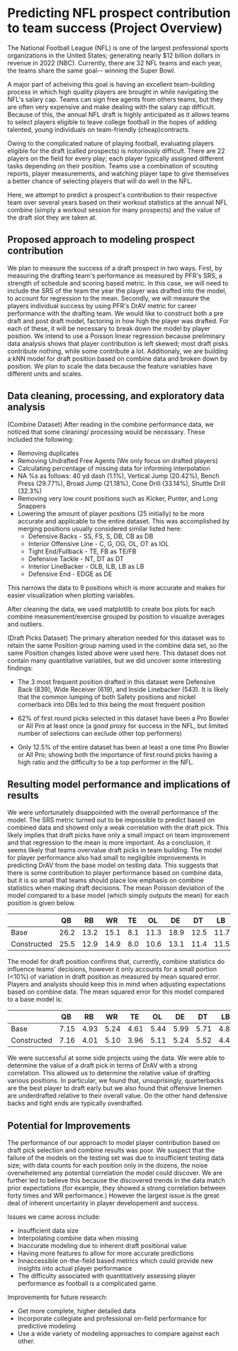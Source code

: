 # **Predicting NFL prospect contribution to team success (Project Overview)**
The National Football League (NFL) is one of the largest professional sports organizations in the United States; generating nearly $12 billion dollars in revenue in 2022 (NBC). Currently, there are 32 NFL teams and each year, the teams share the same goal-- winning the Super Bowl. 

A major part of acheiving this goal is having an excellent team-building process in which high quality players are brought in while navigating the NFL's salary cap. Teams can sign free agents from others teams, but they are often very expensive and make dealing with the salary cap difficult. Because of this, the annual NFL draft is highly anticipated as it allows  teams to select players eligible to leave college football in the hopes of adding talented, young individuals on team-friendly (cheap)contracts.

Owing to the complicated nature of playing football, evaluating players eligible for the draft (called prospects) is notoriously difficult. There are 22 players on the field for every play; each player typically assigned different tasks depending on their position. Teams use a combination of scouting reports, player measurements, and watching player tape to give themselves a better chance of selecting players that will do well in the NFL. 

Here, we attempt to predict a prospect's contribution to their respective team over several years based on their workout statistics at the annual NFL combine (simply a workout session for many prospects) and the value of the draft slot they are taken at.

 

## Proposed approach to modeling prospect contribution

We plan to measure the success of a draft prospect in two ways. First, by measuring the drafting team's performance as measured by PFR's SRS, a strength of schedule and scoring based metric. In this case, we will need to include the SRS of the team the year the player was drafted into the model, to account for regression to the mean. Secondly, we will measure the players individual success by using PFR's DrAV metric for career performance with the drafting team. We would like to construct both a pre draft and post draft model, factoring in how high the player was drafted. For each of these, it will be necessary to break down the model by player position. We intend to use a Poisson linear regression because preliminary data analysis shows that player contribution is left skewed; most draft pisks contribute nothing, while some contribute a lot. Additionaly, we are building a kNN model for draft position based on combine data and broken down by position. We plan to scale the data because the feature variables have different units and scales.

## Data cleaning, processing, and exploratory data analysis

(Combine Dataset) After reading in the combine performance data, we noticed that some cleaning/ processing would be necessary. These included the following: 

- Removing duplicates
- Removing Undrafted Free Agents (We only focus on drafted players)
- Calculating percentage of missing data for informing interpolation
- NA %s as follows: 40 yd dash (1.1%), Vertical Jump (20.42%), Bench Press (29.77%), Broad Jump (21.18%), Cone Drill (33.14%), Shuttle Drill (32.3%)
- Removing very low count positions such as Kicker, Punter, and Long Snappers
- Lowering the amount of player positions (25 initially) to be more accurate and applicable to the entire dataset. This was accomplished by merging positions usually considered similar listed here:
  - Defensive Backs - SS, FS, S, DB, CB as DB
  - Interior Offensive Line - C, G, OG, OL, OT as IOL
  - Tight End/Fullback - TE, FB as TE/FB
  - Defensive Tackle - NT, DT as DT
  - Interior LineBacker - OLB, ILB, LB as LB
  - Defensive End - EDGE as DE
            
This narrows the data to 9 positions which is more accurate and makes for easier visualization when plotting variables. 

After cleaning the data, we used matplotlib to create box plots for each combine measurement/exercise grouped by position to visualize averages and outliers.


(Draft Picks Dataset) The primary alteration needed for this dataset was to retain the same Position group naming used in the combine data set, so the same Position changes listed above were used here. This dataset does not contain many quantitative variables, but we did uncover some interesting findings:

- The 3 most frequent position drafted in this dataset were Defensive Back (839), Wide Receiver (619), and Inside Linebacker (543). It is likely that the common lumping of both Safety positions and nickel cornerback into DBs led to this being the most frequent position

- 62% of first round picks selected in this dataset have been a Pro Bowler or All Pro at least once (a good proxy for success in the NFL, but limited number of selections can exclude other top performers)

- Only 12.5% of the entire dataset has been at least a one time Pro Bowler or All Pro; showing both the importance of first round picks having a high ratio and the difficulty to be a top performer in the NFL.






## Resulting model performance and implications of results

We were unfortunately disappointed with the overall performance of the model. The SRS metric turned out to be impossible to predict based on combined data and showed only a weak correlation with the draft pick. This likely implies that draft picks have only a small impact on team improvement and that regression to the mean is more important. As a conclusion, it seems likely that teams overvalue draft picks in team building. The model for player performance also had small to negligible improvements in predicting DrAV from the base model on testing data. This suggests that there is some contribution to player performance based on combine data, but it is so small that teams should place low emphasis on combine statistics when making draft decisions. The mean Poisson deviation of the model compared to a base model (which simply outputs the mean) for each position is given below.


|     |QB |RB |WR |TE |OL |DE |DT |LB |DB |
|---|---|---|---|---|---|---|---|---|---|
|Base|26.2|13.2|15.1|8.1|11.3|18.9|12.5|11.7|7.4|
|Constructed|25.5|12.9|14.9|8.0|10.6|13.1|11.4|11.5|7.4|

The model for draft position confirms that, currently, combine statistics do influence teams' decisions, however it only accounts for a small portion (<10%) of variation in draft position as measured by mean squared error. Players and analysts should keep this in mind when adjusting expectations based on combine data. The mean squared error for this model compared to a base model is:

|     |QB |RB |WR |TE |OL |DE |DT |LB |DB |
|---|---|---|---|---|---|---|---|---|---|
|Base|7.15|4.93|5.24|4.61|5.44|5.99|5.71|4.84|4.84|
|Constructed|7.16|4.01|5.10|3.96|5.11|5.24|5.52|4.43|4.31|

We were successful at some side projects using the data. We were able to determine the value of a draft pick in terms of DrAV with a strong correlation. This allowed us to determine the relative value of drafting various positions. In particular, we found that, unsuprisingly, quarterbacks are the best player to draft early but we also found that offensive linemen are underdrafted relative to their overall value. On the other hand defensive backs and tight ends are typically overdrafted.


## Potential for Improvements

The performance of our approach to model player contribution based on draft pick selection and combine results was poor. We suspect that the failure of the models on the testing set was due to insufficient testing data size; with data counts for each position only in the dozens, the noise overwhelemed any potential correlation the model could discover. We are further led to believe this because the discovered trends in the data match prior expectations (for example, they showed a strong correlation between forty times and WR performance.) However the largest issue is the great deal of inherent uncertainty in player developement and success.

Issues we came across include:

- Insufficient data size
- Interpolating combine data when missing
- Inaccurate modeling due to inherent draft positional value
- Having more features to allow for more accurate predictions
- Innaccessible on-the-field based metrics which could provide new insights into actual player performance
- The difficulty associated with quantitatively assessing player performance as football is a complicated game.

Improvements for future research:

- Get more complete, higher detailed data
- Incorporate collegiate and professional on-field performance for predictive modeling
- Use a wide variety of modeling approaches to compare against each other. 
